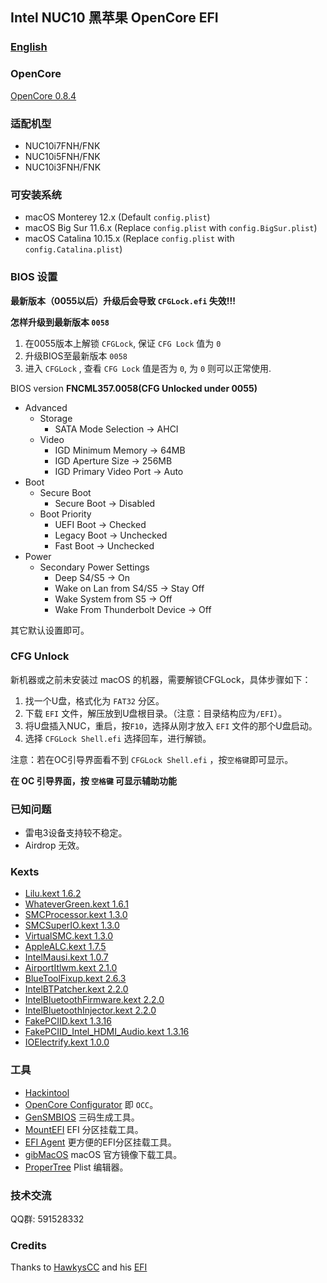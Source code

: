 
## Intel NUC10 黑苹果 OpenCore EFI

### [English](README.md)

### OpenCore

[OpenCore 0.8.4](https://github.com/acidanthera/OpenCorePkg)


### 适配机型

- NUC10i7FNH/FNK
- NUC10i5FNH/FNK
- NUC10i3FNH/FNK


### 可安装系统

- macOS Monterey 12.x (Default `config.plist`)
- macOS Big Sur 11.6.x (Replace `config.plist` with `config.BigSur.plist`)
- macOS Catalina 10.15.x (Replace `config.plist` with `config.Catalina.plist`)


### BIOS 设置

**最新版本（0055以后）升级后会导致 `CFGLock.efi` 失效!!!** 

**怎样升级到最新版本 `0058`** 
1. 在0055版本上解锁 `CFGLock`, 保证 `CFG Lock` 值为 `0`
2. 升级BIOS至最新版本 `0058`
3. 进入 `CFGLock` , 查看 `CFG Lock` 值是否为 `0`, 为 `0` 则可以正常使用.


BIOS version **FNCML357.0058(CFG Unlocked under 0055)**

+ Advanced
  - Storage
    * SATA Mode Selection -> AHCI
  - Video
    * IGD Minimum Memory -> 64MB
    * IGD Aperture Size -> 256MB
    * IGD Primary Video Port -> Auto
+ Boot 
  - Secure Boot
    * Secure Boot -> Disabled
  - Boot Priority
    * UEFI Boot -> Checked
    * Legacy Boot -> Unchecked
    * Fast Boot -> Unchecked
+ Power
  - Secondary Power Settings
    * Deep S4/S5 -> On
    * Wake on Lan from S4/S5 -> Stay Off
    * Wake System from S5 -> Off
    * Wake From Thunderbolt Device -> Off

其它默认设置即可。


### CFG Unlock

新机器或之前未安装过 macOS 的机器，需要解锁CFGLock，具体步骤如下：

1. 找一个U盘，格式化为 `FAT32` 分区。
2. 下载 `EFI` 文件，解压放到U盘根目录。（注意：目录结构应为`/EFI`）。
3. 将U盘插入NUC，重启，按`F10`，选择从刚才放入 `EFI` 文件的那个U盘启动。 
4. 选择 `CFGLock Shell.efi` 选择回车，进行解锁。

注意：若在OC引导界面看不到 `CFGLock Shell.efi` ，按`空格键`即可显示。


**在 OC 引导界面，按 `空格键` 可显示辅助功能**


### 已知问题
- 雷电3设备支持较不稳定。
- Airdrop 无效。


### Kexts

- [Lilu.kext 1.6.2](https://github.com/acidanthera/Lilu)
- [WhateverGreen.kext 1.6.1](https://github.com/acidanthera/WhateverGreen)
- [SMCProcessor.kext 1.3.0](https://github.com/acidanthera/VirtualSMC)
- [SMCSuperIO.kext 1.3.0](https://github.com/acidanthera/VirtualSMC)
- [VirtualSMC.kext 1.3.0](https://github.com/acidanthera/VirtualSMC)
- [AppleALC.kext 1.7.5](https://github.com/acidanthera/AppleALC)
- [IntelMausi.kext 1.0.7](https://github.com/acidanthera/IntelMausi)
- [AirportItlwm.kext 2.1.0](https://github.com/OpenIntelWireless/itlwm)
- [BlueToolFixup.kext 2.6.3](https://github.com/acidanthera/BrcmPatchRAM)
- [IntelBTPatcher.kext 2.2.0](https://github.com/OpenIntelWireless/IntelBluetoothFirmware)
- [IntelBluetoothFirmware.kext 2.2.0](https://github.com/OpenIntelWireless/IntelBluetoothFirmware)
- [IntelBluetoothInjector.kext 2.2.0](https://github.com/OpenIntelWireless/IntelBluetoothFirmware)
- [FakePCIID.kext 1.3.16](https://github.com/daliansky/OS-X-Fake-PCI-ID)
- [FakePCIID_Intel_HDMI_Audio.kext 1.3.16](https://github.com/daliansky/OS-X-Fake-PCI-ID)
- [IOElectrify.kext 1.0.0](https://github.com/the-darkvoid/macOS-IOElectrify)

### 工具

- [Hackintool](https://github.com/headkaze/Hackintool) 
- [OpenCore Configurator](https://mackie100projects.altervista.org/opencore-configurator/) 即 `OCC`。
- [GenSMBIOS](https://github.com/corpnewt/GenSMBIOS) 三码生成工具。
- [MountEFI](https://github.com/corpnewt/MountEFI) EFI 分区挂载工具。
- [EFI Agent](https://github.com/headkaze/EFI-Agent) 更方便的EFI分区挂载工具。
- [gibMacOS](https://github.com/corpnewt/gibMacOS) macOS 官方镜像下载工具。
- [ProperTree](https://github.com/corpnewt/ProperTree) Plist 编辑器。


### 技术交流

QQ群: 591528332


### Credits

Thanks to [HawkysCC](https://github.com/HawkysCC) and his [EFI](https://github.com/HawkysCC/Hackintosh-NUC10i7)
